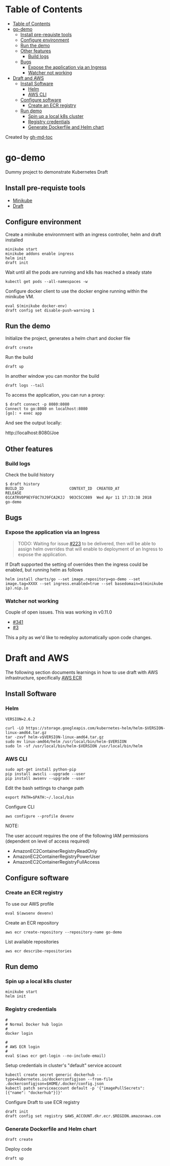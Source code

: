Table of Contents
=================

   * [Table of Contents](#table-of-contents)
   * [go-demo](#go-demo)
      * [Install pre-requiste tools](#install-pre-requiste-tools)
      * [Configure environment](#configure-environment)
      * [Run the demo](#run-the-demo)
      * [Other features](#other-features)
         * [Build logs](#build-logs)
      * [Bugs](#bugs)
         * [Expose the application via an Ingress](#expose-the-application-via-an-ingress)
         * [Watcher not working](#watcher-not-working)
   * [Draft and AWS](#draft-and-aws)
      * [Install Software](#install-software)
         * [Helm](#helm)
         * [AWS CLI](#aws-cli)
      * [Configure software](#configure-software)
         * [Create an ECR registry](#create-an-ecr-registry)
      * [Run demo](#run-demo)
         * [Spin up a local k8s cluster](#spin-up-a-local-k8s-cluster)
         * [Registry credentials](#registry-credentials)
         * [Generate Dockerfile and Helm chart](#generate-dockerfile-and-helm-chart)

Created by [gh-md-toc](https://github.com/ekalinin/github-markdown-toc)


# go-demo

Dummy project to demonstrate Kubernetes Draft

## Install pre-requiste tools

- [Minikube](https://kubernetes.io/docs/tasks/tools/install-minikube/)
- [Draft](https://draft.sh/)

## Configure environment

Create a minikube environmnent with an ingress controller, helm and draft installed

```
minikube start
minikube addons enable ingress
helm init
draft init 
```
Wait until all the pods are running and k8s has reached a steady state

```
kubectl get pods --all-namespaces -w
```

Configure docker client to use the docker engine running within the minikube VM.

```
eval $(minikube docker-env)
draft config set disable-push-warning 1
```

## Run the demo

Initialize the project, generates a helm chart and docker file

```
draft create
```

Run the build

```
draft up
```

In another window you can monitor the build

```
draft logs --tail
```

To access the application, you can run a proxy:

```
$ draft connect -p 8080:8080
Connect to go:8080 on localhost:8080
[go]: + exec app
```

And see the output locally:

http://localhost:8080/Joe

## Other features

### Build logs

Check the build history

```
$ draft history
BUILD_ID                  	CONTEXT_ID	CREATED_AT              	RELEASE
01CATRV0P9EYF8C7XJ9FCA2KJJ	903C5CC089	Wed Apr 11 17:33:38 2018	go-demo
```


## Bugs

### Expose the application via an Ingress

> TODO: 
> Waiting for issue [#223](https://github.com/Azure/draft/issues/223) to be delivered, then will be able to assign 
> helm overrides that will enable to deployment of an Ingress to expose the application.

If Draft supported the setting of overrides then the ingress could be enabled, but running helm as follows

```
helm install charts/go --set image.repository=go-demo --set image.tag=XXXX --set ingress.enabled=true --set basedomain=$(minikube ip).nip.io
```

### Watcher not working

Couple of open issues. This was working in v0.11.0

- [#341](https://github.com/Azure/draft/issues/341)
- [#3](https://github.com/Azure/draft/issues/3)

This a pity as we'd like to redeploy automatically upon code changes.

# Draft and AWS

The following section documents learnings in how to use draft with AWS infrastructure, specifically [AWS ECR](https://docs.aws.amazon.com/AmazonECR/latest/userguide/what-is-ecr.html)

## Install Software

### Helm

```
VERSION=2.6.2

curl -LO https://storage.googleapis.com/kubernetes-helm/helm-$VERSION-linux-amd64.tar.gz
tar -zxvf helm-v$VERSION-linux-amd64.tar.gz
sudo mv linux-amd64/helm /usr/local/bin/helm-$VERSION
sudo ln -sf /usr/local/bin/helm-$VERSION /usr/local/bin/helm
```

### AWS CLI

```
sudo apt-get install python-pip
pip install awscli --upgrade --user
pip install awsenv --upgrade --user
```

Edit the bash settings to change path

```
export PATH=$PATH:~/.local/bin
```

Configure CLI

```
aws configure --profile devenv
```

NOTE:

The user account requires the one of the following IAM permissions (dependent on level of access required)

- AmazonEC2ContainerRegistryReadOnly
- AmazonEC2ContainerRegistryPowerUser
- AmazonEC2ContainerRegistryFullAccess


## Configure software

### Create an ECR registry

To use our AWS profile

```
eval $(awsenv devenv)
```

Create an ECR repository

```
aws ecr create-repository --repository-name go-demo
```

List available repositories

```
aws ecr describe-repositories
```

## Run demo

### Spin up a local k8s cluster

```
minikube start
helm init
```

### Registry credentials

```
#
# Normal Docker hub login
#
docker login

#
# AWS ECR login
#
eval $(aws ecr get-login --no-include-email)
```

Setup credentials in cluster's "default" service account 

```
kubectl create secret generic dockerhub --type=kubernetes.io/dockerconfigjson --from-file .dockerconfigjson=$HOME/.docker/config.json
kubectl patch serviceaccount default -p '{"imagePullSecrets": [{"name": "dockerhub"}]}'
```

Configure Draft to use ECR registry

```
draft init
draft config set registry $AWS_ACCOUNT.dkr.ecr.$REGION.amazonaws.com
``` 

### Generate Dockerfile and Helm chart

```
draft create
```

Deploy code

```
draft up
```